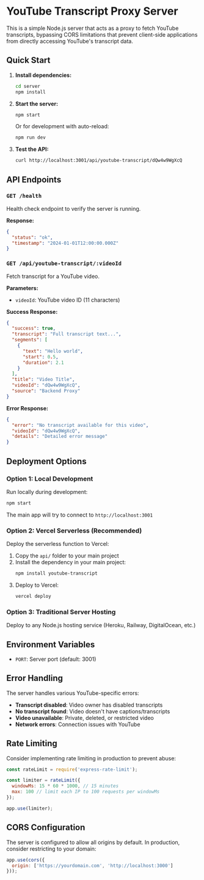 # YouTube Transcript Proxy Server

This is a simple Node.js server that acts as a proxy to fetch YouTube transcripts, bypassing CORS limitations that prevent client-side applications from directly accessing YouTube's transcript data.

## Quick Start

1. **Install dependencies:**
   ```bash
   cd server
   npm install
   ```

2. **Start the server:**
   ```bash
   npm start
   ```

   Or for development with auto-reload:
   ```bash
   npm run dev
   ```

3. **Test the API:**
   ```bash
   curl http://localhost:3001/api/youtube-transcript/dQw4w9WgXcQ
   ```

## API Endpoints

### `GET /health`
Health check endpoint to verify the server is running.

**Response:**
```json
{
  "status": "ok",
  "timestamp": "2024-01-01T12:00:00.000Z"
}
```

### `GET /api/youtube-transcript/:videoId`
Fetch transcript for a YouTube video.

**Parameters:**
- `videoId`: YouTube video ID (11 characters)

**Success Response:**
```json
{
  "success": true,
  "transcript": "Full transcript text...",
  "segments": [
    {
      "text": "Hello world",
      "start": 0.5,
      "duration": 2.1
    }
  ],
  "title": "Video Title",
  "videoId": "dQw4w9WgXcQ",
  "source": "Backend Proxy"
}
```

**Error Response:**
```json
{
  "error": "No transcript available for this video",
  "videoId": "dQw4w9WgXcQ",
  "details": "Detailed error message"
}
```

## Deployment Options

### Option 1: Local Development
Run locally during development:
```bash
npm start
```
The main app will try to connect to `http://localhost:3001`

### Option 2: Vercel Serverless (Recommended)
Deploy the serverless function to Vercel:

1. Copy the `api/` folder to your main project
2. Install the dependency in your main project:
   ```bash
   npm install youtube-transcript
   ```
3. Deploy to Vercel:
   ```bash
   vercel deploy
   ```

### Option 3: Traditional Server Hosting
Deploy to any Node.js hosting service (Heroku, Railway, DigitalOcean, etc.)

## Environment Variables

- `PORT`: Server port (default: 3001)

## Error Handling

The server handles various YouTube-specific errors:

- **Transcript disabled**: Video owner has disabled transcripts
- **No transcript found**: Video doesn't have captions/transcripts
- **Video unavailable**: Private, deleted, or restricted video
- **Network errors**: Connection issues with YouTube

## Rate Limiting

Consider implementing rate limiting in production to prevent abuse:

```javascript
const rateLimit = require('express-rate-limit');

const limiter = rateLimit({
  windowMs: 15 * 60 * 1000, // 15 minutes
  max: 100 // limit each IP to 100 requests per windowMs
});

app.use(limiter);
```

## CORS Configuration

The server is configured to allow all origins by default. In production, consider restricting to your domain:

```javascript
app.use(cors({
  origin: ['https://yourdomain.com', 'http://localhost:3000']
}));
```
